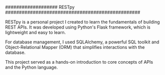 ################### RESTpy #################################################


RESTpy is a personal project I created to learn the fundamentals of building REST APIs. It was developed using Python's Flask framework, which is lightweight and easy to learn. 

For database management, I used SQLAlchemy, a powerful SQL toolkit and Object-Relational Mapper (ORM) that simplifies interactions with the database.

This project served as a hands-on introduction to core concepts of APIs and the Python language.
